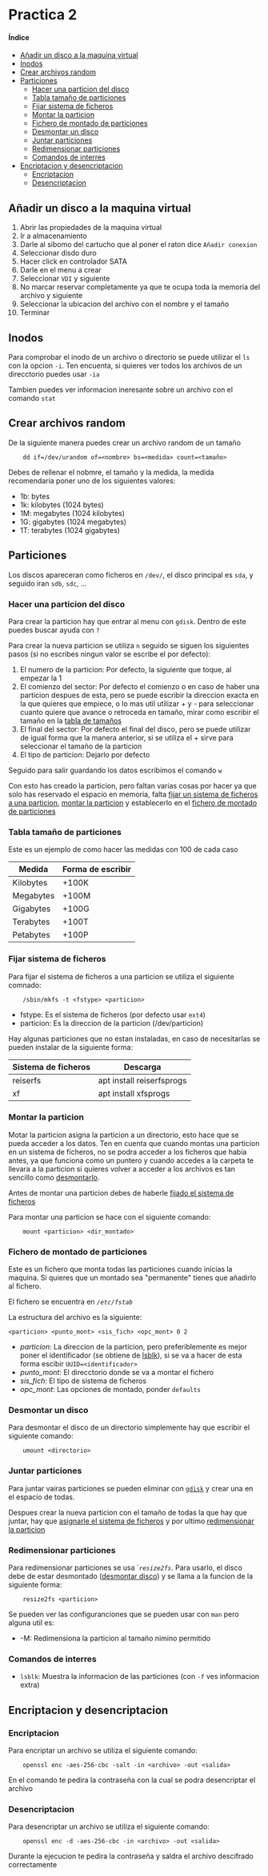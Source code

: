 # Practica 2

#### Índice

- [Añadir un disco a la maquina virtual](#add_disc_maq)
- [Inodos](#inodos)
- [Crear archivos random](#crear_arch_random)
- [Particiones](#particones)
    - [Hacer una particion del disco](#hacer_part)
    - [Tabla tamaño de particiones](#tabla_tam_part)
    - [Fijar sistema de ficheros](#fijar_sis_ficheros)
    - [Montar la particion](#montar_particion)
    - [Fichero de montado de particiones](#fich_mont_particiones)
    - [Desmontar un disco](#des_disc)
    - [Juntar particiones](#juntar_part)
    - [Redimensionar particiones](#redimenisonar_part)
    - [Comandos de interres](#comd_interes)
- [Encriptacion y desencriptacion](#encriptacion_desencriptacion)
    - [Encriptacion](#encriptacion)
    - [Desencriptacion](#desencriptacion)

## Añadir un disco a la maquina virtual <a id="add_disc_maq">

1. Abrir las propiedades de la maquina virtual
2. Ir a almacenamiento
3. Darle al sibomo del cartucho que al poner el raton dice ``Añadir conexion``
4. Seleccionar disdo duro
5. Hacer click en controlador SATA
6. Darle en el menu a crear
7. Seleccionar ``VDI`` y siguiente
8. No marcar reservar completamente ya que te ocupa toda la memoria del archivo y siguiente
9. Seleccionar la ubicacion del archivo con el nombre y el tamaño
10. Terminar

## Inodos <a id="inodos">

Para comprobar el inodo de un archivo o directorio se puede utilizar el ``ls`` con la opcion ``-i``. Ten encuenta, si quieres ver todos los archivos de un direcctorio puedes usar ``-ia``

Tambien puedes ver informacion ineresante sobre un archivo con el comando ``stat``

## Crear archivos random <a id="crear_arch_random">

De la siguiente manera puedes crear un archivo random de un tamaño

        dd if=/dev/urandom of=<nombre> bs=<medida> count=<tamaño>

Debes de rellenar el nobmre, el tamaño y la medida, la medida recomendaría poner uno de los siguientes valores:

- 1b: bytes
- 1k: kilobytes (1024 bytes)
- 1M: megabytes (1024 kilobytes)
- 1G: gigabytes (1024 megabytes)
- 1T: terabytes (1024 gigabytes)

## Particiones <a id="particones">

 Los discos apareceran como ficheros en ``/dev/``, el disco principal es ``sda``, y seguido iran ``sdb``, ``sdc``, ...

### Hacer una particion del disco <a id="hacer_part">

Para crear la particion hay que entrar al menu con ``gdisk``. Dentro de este puedes buscar ayuda con ``?``

Para crear la nueva particion se utiliza ``n`` seguido se siguen los siguientes pasos (si no escribes ningun valor se escribe el por defecto):

1. El numero de la particion: Por defecto, la siguiente que toque, al empezar la 1
2. El comienzo del sector: Por defecto el comienzo o en caso de haber una particion despues de esta, pero se puede escribir la direccion exacta en la que quieres que empiece, o lo mas util utilizar + y - para seleccionar cuanto quiere que avance o retroceda en tamaño, mirar como escribir el tamaño en la [tabla de tamaños](#tabla_tam_part)
3. El final del sector: Por defecto el final del disco, pero se puede utilizar de igual forma que la manera anterior, si se utiliza el + sirve para seleccionar el tamaño de la particion
4. El tipo de particion: Dejarlo por defecto

Seguido para salir guardando los datos escribimos el comando ``w``

Con esto  has creado la particion, pero faltan varias cosas por hacer ya que solo has reservado el espacio en memoria, falta [fijar un sistema de ficheros a una particion](#fijar_sis_ficheros), [montar la particion](#montar_particion) y establecerlo en el [fichero de montado de particiones](#fich_mont_particiones)

### Tabla tamaño de particiones <a id="tabla_tam_part">

Este es un ejemplo de como hacer las medidas con 100 de cada caso

| Medida    | Forma de escribir |
|-----------|-------------------|
| Kilobytes | +100K             |
| Megabytes | +100M             |
| Gigabytes | +100G             |
| Terabytes | +100T             |
| Petabytes | +100P             |

### Fijar sistema de ficheros <a id="fijar_sis_ficheros">

Para fijar el sistema de ficheros a una particion se utiliza el siguiente comnado:

        /sbin/mkfs -t <fstype> <particion>

- fstype: Es el sistema de ficheros (por defecto usar ``ext4``)
- particion: Es la direccion de la particion (/dev/particion)

Hay algunas particiones que no estan instaladas, en caso de necesitarlas se pueden instalar de la siguiente forma:

| Sistema de ficheros | Descarga                  |
|---------------------|---------------------------|
| reiserfs            | apt install reiserfsprogs |
| xf                  | apt install xfsprogs      |

### Montar la particion <a id="montar_particion">

Motar la particion asigna la particion a un directorio, esto hace que se pueda acceder a los datos. Ten en cuenta que cuando montas una particion en un sistema de ficheros, no se podra acceder a los ficheros que habia antes, ya que funciona como un puntero y cuando accedes a la carpeta te llevara a la particion si quieres volver a acceder a los archivos es tan sencillo como [desmontarlo](#des_disc).

Antes de montar una particion debes de haberle [fijado el sistema de ficheros](#fijar_sis_ficheros)

Para montar una particion se hace con el siguiente comando:

        mount <particion> <dir_montado>

### Fichero de montado de particiones <a id="fich_mont_particiones">

Este es un fichero que monta todas las particiones cuando inicias la maquina. Si quieres que un montado sea "permanente" tienes que añadirlo al fichero. 

El fichero se encuentra en *``/etc/fstab``*

La estructura del archivo es la siguiente:

    <particion> <punto_mont> <sis_fich> <opc_mont> 0 2

- *particion*: La direccion de la particion, pero preferiblemente es mejor poner el identificador (se obtiene de [lsblk](#lsblk)), si se va a hacer de esta forma escibir ``UUID=<identificador>``
- *punto_mont*: El direcctorio donde se va a montar el fichero
- *sis_fich*: El tipo de sistema de ficheros
- *opc_mont*: Las opciones de montado, ponder ``defaults``

### Desmontar un disco <a id="des_disc">

Para desmontar el disco de un directorio simplemente hay que escribir el siguiente comando:

        umount <directorio>

### Juntar particiones <a id="juntar_part">

Para juntar vairas particiones se pueden eliminar con [``gdisk``](#hacer_part) y crear una en el espacio de todas.

Despues crear la nueva particion con el tamaño de todas la que hay que juntar, hay que [asignarle el sistema de ficheros](#fijar_sis_ficheros) y por ultimo [redimensionar la particion](#redimenisonar_part)

### Redimensionar particiones <a id="redimenisonar_part">

Para redimensionar particiones se usa `*``resize2fs``*. Para usarlo, el disco debe de estar desmontado ([desmontar disco](#des_disc)) y se llama a la funcion de la siguiente forma:

        resize2fs <particion>

Se pueden ver las configuranciones que se pueden usar con ``man`` pero alguna util es:

- -M: Redimensiona la particion al tamaño nimino permitido

### Comandos de interres <a id="comd_interes">

- ``lsblk``<a id="lsblk">: Muestra la informacion de las particiones (con ``-f`` ves informacion extra)

## Encriptacion y desencriptacion <a id="encriptacion_desencriptacion">

### Encriptacion <a id="entriptacion">

Para encriptar un archivo se utiliza el siguiente comando:

        openssl enc -aes-256-cbc -salt -in <archivo> -out <salida>

En el comando te pedira la contraseña con la cual se podra desencriptar el archivo

### Desencriptacion <a id="desencriptacion">

Para desencriptar un archivo se utiliza el siguiente comando:

        openssl enc -d -aes-256-cbc -in <archivo> -out <salida>

Durante la ejecucion te pedira la contraseña y saldra el archivo descifrado correctamente
